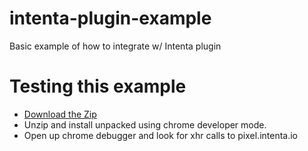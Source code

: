 # intenta-plugin-example
Basic example of how to integrate w/ Intenta plugin


# Testing this example

* [Download the Zip](https://github.com/netplenish/intenta-plugin-example/archive/master.zip)
* Unzip and install unpacked using chrome developer mode.
* Open up chrome debugger and look for xhr calls to pixel.intenta.io
